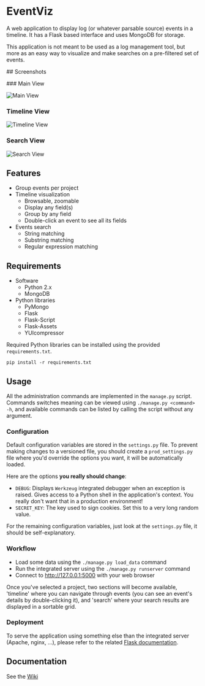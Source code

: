 # EventViz

A web application to display log (or whatever parsable source) events in a timeline. It has a Flask based interface
and uses MongoDB for storage.

This application is not meant to be used as a log management tool, but more as an easy way to visualize and
make searches on a pre-filtered set of events.

## Screenshots

### Main View

![Main View](http://img845.imageshack.us/img845/7219/o0au.png "Main View")

### Timeline View

![Timeline View](http://img689.imageshack.us/img689/374/ahew.png "Timeline View")

### Search View

![Search View](http://img534.imageshack.us/img534/3807/7os9.png "Search View")

## Features

* Group events per project
* Timeline visualization
  * Browsable, zoomable
  * Display any field(s)
  * Group by any field
  * Double-click an event to see all its fields
* Events search
  * String matching
  * Substring matching
  * Regular expression matching

## Requirements

* Software
  * Python 2.x
  * MongoDB
* Python libraries
  * PyMongo
  * Flask
  * Flask-Script
  * Flask-Assets
  * YUIcompressor

Required Python libraries can be installed using the provided `requirements.txt`.

    pip install -r requirements.txt

## Usage

All the administration commands are implemented in the `manage.py` script. Commands switches meaning can
be viewed using `./manage.py <command> -h`, and available commands can be listed by calling the script
without any argument.

### Configuration

Default configuration variables are stored in the `settings.py` file. To prevent making changes to a versioned file,
you should create a `prod_settings.py` file where you'd override the options you want, it will be automatically loaded.

Here are the options **you really should change**:

* `DEBUG`: Displays `Werkzeug` integrated debugger when an exception is raised. Gives access to a Python shell
in the application's context. You really don't want that in a production environment!
* `SECRET_KEY`: The key used to sign cookies. Set this to a very long random value.

For the remaining configuration variables, just look at the `settings.py` file, it should be self-explanatory.

### Workflow

* Load some data using the `./manage.py load_data` command
* Run the integrated server using the `./manage.py runserver` command
* Connect to http://127.0.0.1:5000 with your web browser

Once you've selected a project, two sections will become available, 'timeline' where you can navigate through events (you can
see an event's details by double-clicking it), and 'search' where your search results are displayed in a sortable grid.

### Deployment

To serve the application using something else than the integrated server (Apache, nginx, ...), please refer to
the related [Flask documentation](http://flask.pocoo.org/docs/deploying/).

## Documentation


See the [Wiki](https://github.com/mattoufoutu/EventViz/wiki)
